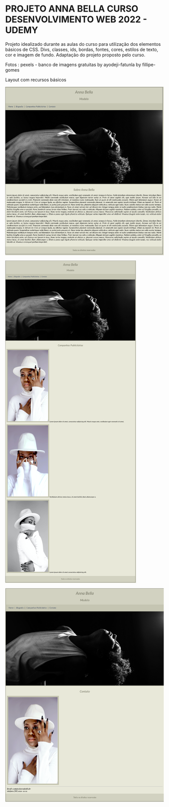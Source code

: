 # PROJETO ANNA BELLA CURSO DESENVOLVIMENTO WEB 2022 - UDEMY

Projeto idealizado durante as aulas do curso para utilização dos elementos básicos de CSS. 
Divs, classes, ids, bordas, fontes, cores, estilos de texto, cor e imagem de fundo.
Adaptação do projeto proposto pelo curso.

Fotos :
pexels - banco de imagens gratuitas
by ayodeji-fatunla
by fillipe-gomes

Layout com recursos básicos

![alt text](./img/index.html.png)

![alt text](./img/campanhaspublicitarias.html.png)

![alt text](./img/contato.html.png)
